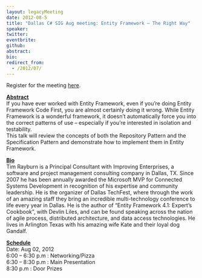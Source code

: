 ```yaml
---
layout: legacyMeeting
date: 2012-08-5
title: "Dallas C# SIG Aug meeting: Entity Framework – The Right Way"
speaker:
twitter:
eventbrite:
github:
abstract:
bio:
redirect_from:
  - /2012/07/
---
```


<p>Register for the meeting <a href="http://www.eventbrite.com/event/3983843784">here</a>.</p>
<p><strong><span style="text-decoration: underline;">Abstract</span></strong><br />
If you have ever worked with Entity Framework, even if you&#8217;re doing Entity Framework Code First, you are almost certainly doing it wrong. While Entity Framework is a wonderful framework, it doesn&#8217;t automatically force you into the correct patterns of use &#8211; especially if you&#8217;re interested in isolation and testability.<br />
This talk will review the concepts of both the Repository Pattern and the Specification Pattern and demonstrate how to implement them in Entity Framework.</p>
<p><strong><span style="text-decoration: underline;">Bio</span></strong><br />
Tim Rayburn is a Principal Consultant with Improving Enterprises, a software and project management consulting company in Dallas, TX. Since 2007 he has been annually awarded the Microsoft MVP for Connected Systems Development in recognition of his expertise and community leadership. He is the organizer of Dallas TechFest, where through the work of an amazing staff they bring an incredible multi-technology conference to life every year in Dallas. He is the author of &#8220;Entity Framework 4.1: Expert&#8217;s Cookbook&#8221;, with Devlin Liles, and can be found speaking across the nation of agile process, distributed architecture, and data access technologies. He lives in Arlington Texas with his amazing wife Kate and their loyal dog Gandalf.</p>
<p><strong><span style="text-decoration: underline;">Schedule</span></strong><br />
Date: Aug 02, 2012<br />
6:00 &#8211; 6:30 p.m : Networking/Pizza<br />
6:30 &#8211; 8:30 p.m : Main Presentation<br />
8:30 p.m : Door Prizes</p>

